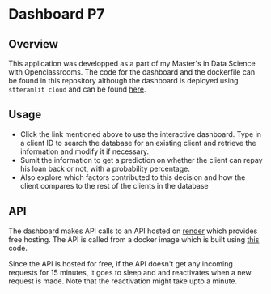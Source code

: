 # Dashboard P7

## Overview
This application was developped as a part of my Master's in Data Science with Openclassrooms.
The code for the dashboard and the dockerfile can be found in this repository although the dashboard is deployed
using `stteramlit cloud` and can be found [here](https://client-loan-dashboard-p7.streamlit.app/).

## Usage
- Click the link mentioned above to use the interactive dashboard. Type in a client ID to search the database for an existing client and retrieve the information
and modify it if necessary.
- Sumit the information to get a prediction on whether the client can repay his loan back or not, with a probability percentage.
- Also explore which factors contributed to this decision and how the client compares to the rest of the clients in the database

## API 
The dashboard makes API calls to an API hosted on [render](https://render.com/) which provides free hosting.
The API is called from a docker image which is built using [this](https://gitlab.com/openclassrooms-p7/api-client-loan) code.

Since the API is hosted for free, if the API doesn't get any incoming requests for 15 minutes, it goes to sleep and and reactivates when a new request is made.
Note that the reactivation might take upto a minute.
